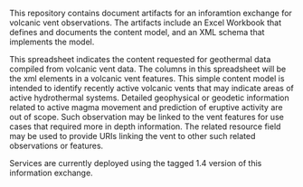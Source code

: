This repository contains document artifacts for an inforamtion exchange for volcanic vent observations. The artifacts include an Excel Workbook that defines and documents the content model, and an XML schema that implements the model.

This spreadsheet indicates the content requested for geothermal data compiled from volcanic vent data. The columns in this spreadsheet will be the xml elements in a volcanic vent features. This simple content model is intended to identify recently active volcanic vents that may indicate areas of active hydrothermal systems. Detailed geophysical or geodetic information related to active magma movement and prediction of eruptive activity are out of scope. Such observation may be linked to the vent features for use cases that required more in depth information.  The related resource field may be used to provide URIs linking the vent to other such related observations or features.

Services are currently deployed using the tagged 1.4 version of this information exchange.